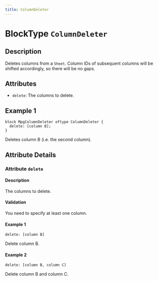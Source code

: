 ```yaml
---
title: ColumnDeleter
---
```


<!-- Do NOT change this document as it is auto-generated from the language server -->


# BlockType `ColumnDeleter`


## Description


Deletes columns from a `Sheet`. Column IDs of subsequent columns will be shifted accordingly, so there will be no gaps.


## Attributes


- `delete`: The columns to delete.


## Example 1


```
block MpgColumnDeleter oftype ColumnDeleter {
  delete: [column B];
}
```
Deletes column B (i.e. the second column).


## Attribute Details


### Attribute `delete`


#### Description


The columns to delete.


#### Validation


You need to specify at least one column.


#### Example 1


```
delete: [column B]
```
Delete column B.


#### Example 2


```
delete: [column B, column C]
```
Delete column B and column C.


